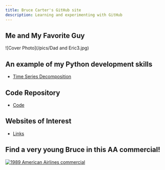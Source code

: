 ```yaml
---
title: Bruce Carter's GitHub site
description: Learning and experimenting with GitHub
---
```


## Me and My Favorite Guy

![Cover Photo](/pics/Dad and Eric3.jpg)

## An example of my Python development skills

- [Time Series Decomposition](/timeseries/index.md)

## Code Repository

- [Code](https://github.com/BACTx/Code)

## Websites of Interest

- [Links](/links/index.md)


## Find a very young Bruce in this AA commercial!

[![1989 American Airlines commercial](https://img.youtube.com/vi/FFORLtmVX04/0.jpg)](//www.youtube.com/watch?v=FFORLtmVX04&list=FLP21cKXjAyLhD6fARirfG2w&index=26&t=0s)

